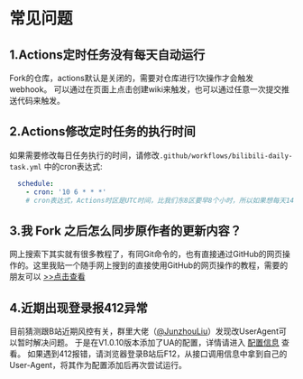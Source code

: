 # 常见问题

## 1.Actions定时任务没有每天自动运行
Fork的仓库，actions默认是关闭的，需要对仓库进行1次操作才会触发webhook。
可以通过在页面上点击创建wiki来触发，也可以通过任意一次提交推送代码来触发。

## 2.Actions修改定时任务的执行时间
如果需要修改每日任务执行的时间，请修改`.github/workflows/bilibili-daily-task.yml` 中的cron表达式:

```yml
  schedule:
    - cron: '10 6 * * *'
    # cron表达式，Actions时区是UTC时间，比我们东8区要早8个小时，所以如果想每天14点10分运行，则小时数要输入6（14-8=6），如上示例。
```

## 3.我 Fork 之后怎么同步原作者的更新内容？
网上搜索下其实就有很多教程了，有同Git命令的，也有直接通过GitHub的网页操作的。这里我贴一个随手网上搜到的直接使用GitHub的网页操作的教程，需要的朋友可以 [>>点击查看](https://www.cnblogs.com/hzhhhbb/p/11488861.html)

## 4.近期出现登录报412异常
目前猜测跟B站近期风控有关，群里大佬（[@JunzhouLiu](https://github.com/JunzhouLiu)）发现改UserAgent可以暂时解决问题。
于是在V1.0.10版本添加了UA的配置，详情请进入 [配置信息](https://github.com/RayWangQvQ/BiliBiliTool.Docs/blob/main/configuration.md) 查看。
如果遇到412报错，请浏览器登录B站后F12，从接口调用信息中拿到自己的User-Agent，将其作为配置添加后再次尝试运行。
